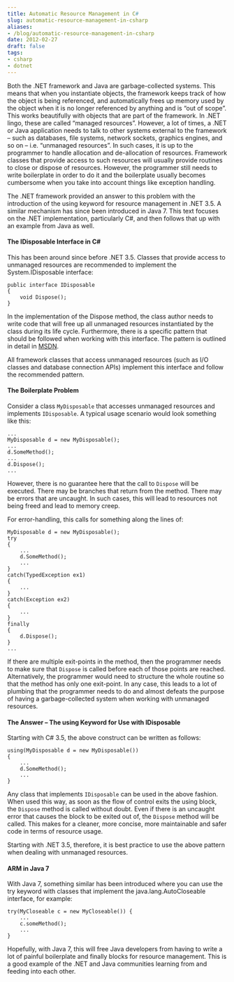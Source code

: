```yaml
---
title: Automatic Resource Management in C#
slug: automatic-resource-management-in-csharp
aliases:
- /blog/automatic-resource-management-in-csharp
date: 2012-02-27
draft: false
tags:
- csharp
- dotnet
---
```

Both the .NET framework and Java are garbage-collected systems. This means that when you instantiate objects, the framework keeps track of how the object is being referenced, and automatically frees up memory used by the object when it is no longer referenced by anything and is “out of scope”. This works beautifully with objects that are part of the framework. In .NET lingo, these are called “managed resources”. However, a lot of times, a .NET or Java application needs to talk to other systems external to the framework – such as databases, file systems, network sockets, graphics engines, and so on – i.e. “unmanaged resources”. In such cases, it is up to the programmer to handle allocation and de-allocation of resources. Framework classes that provide access to such resources will usually provide routines to close or dispose of resources. However, the programmer still needs to write boilerplate in order to do it and the boilerplate usually becomes cumbersome when you take into account things like exception handling.

The .NET framework provided an answer to this problem with the introduction of the using keyword for resource management in .NET 3.5. A similar mechanism has since been introduced in Java 7. This text focuses on the .NET implementation, particularly C#, and then follows that up with an example from Java as well.

#### The IDisposable Interface in C#
This has been around since before .NET 3.5. Classes that provide access to unmanaged resources are recommended to implement the System.IDisposable interface:

    public interface IDisposable
    {
        void Dispose();
    }

In the implementation of the Dispose method, the class author needs to write code that will free up all unmanaged resources instantiated by the class during its life cycle. Furthermore, there is a specific pattern that should be followed when working with this interface. The pattern is outlined in detail in [MSDN](http://msdn.microsoft.com/en-us/library/system.idisposable.aspx).

All framework classes that access unmanaged resources (such as I/O classes and database connection APIs) implement this interface and follow the recommended pattern.

#### The Boilerplate Problem
Consider a class `MyDisposable` that accesses unmanaged resources and implements `IDisposable`. A typical usage scenario would look something like this:

	...
	MyDisposable d = new MyDisposable();
	...
	d.SomeMethod();
	...
	d.Dispose();
	...

However, there is no guarantee here that the call to `Dispose` will be executed. There may be branches that return from the method. There may be errors that are uncaught. In such cases, this will lead to resources not being freed and lead to memory creep.

For error-handling, this calls for something along the lines of:

    MyDisposable d = new MyDisposable();
    try
    {
        ...
        d.SomeMethod();
        ...
    }
    catch(TypedException ex1)
    {
        ...
    }
    catch(Exception ex2)
    {
        ...
    }
    finally
    {
        d.Dispose();
    }
    ...

If there are multiple exit-points in the method, then the programmer needs to make sure that `Dispose` is called before each of those points are reached. Alternatively, the programmer would need to structure the whole routine so that the method has only one exit-point. In any case, this leads to a lot of plumbing that the programmer needs to do and almost defeats the purpose of having a garbage-collected system when working with unmanaged resources.

#### The Answer – The using Keyword for Use with IDisposable
Starting with C# 3.5, the above construct can be written as follows:

    using(MyDisposable d = new MyDisposable())
    {
        ...
        d.SomeMethod();
        ...
    }

Any class that implements `IDisposable` can be used in the above fashion. When used this way, as soon as the flow of control exits the using block, the `Dispose` method is called without doubt. Even if there is an uncaught error that causes the block to be exited out of, the `Dispose` method will be called. This makes for a cleaner, more concise, more maintainable and safer code in terms of resource usage.

Starting with .NET 3.5, therefore, it is best practice to use the above pattern when dealing with unmanaged resources.

#### ARM in Java 7
With Java 7, something similar has been introduced where you can use the try keyword with classes that implement the java.lang.AutoCloseable interface, for example:

    try(MyCloseable c = new MyCloseable()) {
        ...
        c.someMethod();
        ...
    }

Hopefully, with Java 7, this will free Java developers from having to write a lot of painful boilerplate and finally blocks for resource management. This is a good example of the .NET and Java communities learning from and feeding into each other.